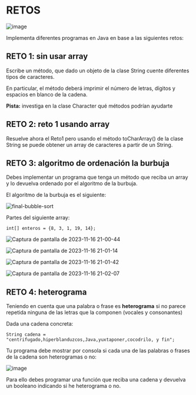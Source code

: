 # RETOS
![image](https://github.com/profeMelola/Programacion-03-2023-24/assets/91023374/31792ba2-4e63-49d6-b91b-0e00f7dd09a6)


Implementa diferentes programas en Java en base a las siguientes retos:

## RETO 1: sin usar array

Escribe un método, que dado un objeto de la clase String cuente diferentes tipos de caracteres. 

En particular, el método deberá imprimir el número de letras, dígitos y espacios en blanco de la cadena.

**Pista:** investiga en la clase Character qué métodos podrían ayudarte

## RETO 2: reto 1 usando array

Resuelve ahora el Reto1 pero usando el método toCharArray() de la clase String se puede obtener un array de caracteres a partir de un String.

## RETO 3: algoritmo de ordenación la burbuja

Debes implementar un programa que tenga un método que reciba un array y lo devuelva ordenado por el algoritmo de la burbuja.

El algoritmo de la burbuja es el siguiente:

![final-bubble-sort](https://github.com/profeMelola/Programacion-04-2023-24/assets/91023374/ada3eb06-8144-48f4-beb4-52e82048f076)

Partes del siguiente array:

```
int[] enteros = {8, 3, 1, 19, 14};
```


![Captura de pantalla de 2023-11-16 21-00-44](https://github.com/profeMelola/Programacion-04-2023-24/assets/91023374/2e8d5c33-3c54-46a8-9acd-da6d32cb0539)

![Captura de pantalla de 2023-11-16 21-01-14](https://github.com/profeMelola/Programacion-04-2023-24/assets/91023374/359bdb69-f4b7-47d6-a81b-2344c9f56731)

![Captura de pantalla de 2023-11-16 21-01-42](https://github.com/profeMelola/Programacion-04-2023-24/assets/91023374/4b164a1a-3705-46f9-b6b5-51cf8d085662)

![Captura de pantalla de 2023-11-16 21-02-07](https://github.com/profeMelola/Programacion-04-2023-24/assets/91023374/dd66c305-b587-4142-9a0e-63a3a668aa4e)

## RETO 4: heterograma 

Teniendo en cuenta que una palabra o frase es **heterograma** si no parece repetida ninguna de las letras que la componen (vocales y consonantes)

Dada una cadena concreta:
```
String cadena = "centrifugado,hiperblanduzcos,Java,yuxtaponer,cocodrilo, y fin";
```

Tu programa debe mostrar por consola si cada una de las palabras o frases de la cadena son heterogramas o  no:

![image](https://github.com/profeMelola/Programacion-04-2023-24/assets/91023374/a91846af-09d7-4ca8-8db6-027bc5a19fc1)


Para ello debes programar una función que reciba una cadena y devuelva un booleano indicando si he heterograma o no.


